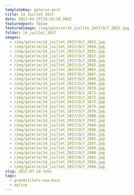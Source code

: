```yaml
---
templateKey: galerie-post
title: 14 Juillet 2017
date: 2022-04-25T18:10:28.588Z
featuredpost: false
featuredimage: /img/galerie/14_juillet_2017/SLY_2853.jpg
folder: 14_juillet_2017
images:
  - /img/galerie/14_juillet_2017/SLY_2853.jpg
  - /img/galerie/14_juillet_2017/SLY_2854.jpg
  - /img/galerie/14_juillet_2017/SLY_2855.jpg
  - /img/galerie/14_juillet_2017/SLY_2857.jpg
  - /img/galerie/14_juillet_2017/SLY_2858.jpg
  - /img/galerie/14_juillet_2017/SLY_2863.jpg
  - /img/galerie/14_juillet_2017/SLY_2865.jpg
  - /img/galerie/14_juillet_2017/SLY_2867.jpg
  - /img/galerie/14_juillet_2017/SLY_2868.jpg
  - /img/galerie/14_juillet_2017/SLY_2869.jpg
  - /img/galerie/14_juillet_2017/SLY_2870.jpg
  - /img/galerie/14_juillet_2017/SLY_2871.jpg
  - /img/galerie/14_juillet_2017/SLY_2872.jpg
  - /img/galerie/14_juillet_2017/SLY_2873.jpg
  - /img/galerie/14_juillet_2017/SLY_2875.jpg
  - /img/galerie/14_juillet_2017/SLY_2876.jpg
  - /img/galerie/14_juillet_2017/SLY_2880.jpg
  - /img/galerie/14_juillet_2017/SLY_2882.jpg
  - /img/galerie/14_juillet_2017/SLY_2884.jpg
  - /img/galerie/14_juillet_2017/SLY_2890.jpg
  - /img/galerie/14_juillet_2017/SLY_2891.jpg
  - /img/galerie/14_juillet_2017/SLY_2895.jpg
  - /img/galerie/14_juillet_2017/SLY_2897.jpg
  - /img/galerie/14_juillet_2017/SLY_2899.jpg
  - /img/galerie/14_juillet_2017/SLY_2900.jpg
  - /img/galerie/14_juillet_2017/SLY_2902.jpg
  - /img/galerie/14_juillet_2017/SLY_2903.jpg
  - /img/galerie/14_juillet_2017/SLY_2906.jpg
slug: 2017-07-14-fete
tags:
  - grandvillers-aux-bois
  - eglise
---
```

